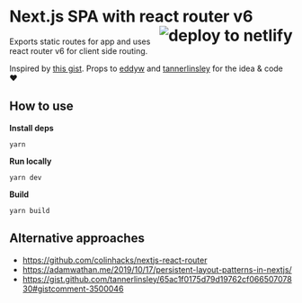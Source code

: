 <h1>Next.js SPA with react router v6
<a href="https://app.netlify.com/start/deploy?repository=https://github.com/DavidWells/next-with-react-router-v6">
  <img align="right" src="https://camo.githubusercontent.com/be2eb66bb727e25655f1dcff88c2fdca82a77513/68747470733a2f2f7777772e6e65746c6966792e636f6d2f696d672f6465706c6f792f627574746f6e2e737667" 
  class="deploy-button" 
  alt="deploy to netlify">
</a>
</h1>

Exports static routes for app and uses react router v6 for client side routing.

Inspired by [this gist](https://gist.github.com/tannerlinsley/65ac1f0175d79d19762cf06650707830#gistcomment-3500046). Props to [eddyw](https://github.com/eddyw) and [tannerlinsley](https://github.com/tannerlinsley) for the idea & code ❤️

## How to use

**Install deps**

```
yarn
```

**Run locally**

```
yarn dev
```

**Build**

```
yarn build
```

## Alternative approaches

- https://github.com/colinhacks/nextjs-react-router
- https://adamwathan.me/2019/10/17/persistent-layout-patterns-in-nextjs/
- https://gist.github.com/tannerlinsley/65ac1f0175d79d19762cf06650707830#gistcomment-3500046